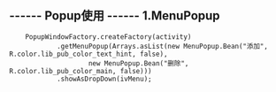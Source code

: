 ------ Popup使用 ------
1.MenuPopup
----------------------------------------------------------------------------------------------------
        PopupWindowFactory.createFactory(activity)
                .getMenuPopup(Arrays.asList(new MenuPopup.Bean("添加", R.color.lib_pub_color_text_hint, false),
                        new MenuPopup.Bean("删除", R.color.lib_pub_color_main, false)))
                .showAsDropDown(ivMenu);
